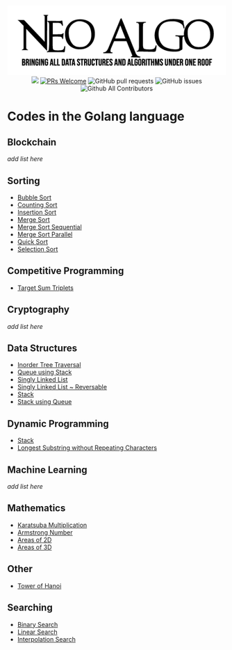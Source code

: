 <p align="center">
    <img src="../img/neo_algo.png"><br>
    <img src="https://img.shields.io/github/license/tesseractcoding/neoalgo?style=flat">
    <a href="http://makeapullrequest.com" target="_blank"><img src="https://img.shields.io/badge/PRs-welcome-brightgreen.svg?style=flat" alt="PRs Welcome"></a>
    <img alt="GitHub pull requests" src="https://img.shields.io/github/issues-pr/tesseractcoding/neoalgo">
    <img alt="GitHub issues" src="https://img.shields.io/github/issues/tesseractcoding/neoalgo">
    <img alt="Github All Contributors" src="https://img.shields.io/github/all-contributors/tesseractcoding/neoalgo">
</p>

# Codes in the Golang language

## Blockchain

_add list here_

## Sorting

* [Bubble Sort](./sort/bubbleSort.go)
* [Counting Sort](./sort/countingSort.go)
* [Insertion Sort](./sort/insertionSort.go)
* [Merge Sort](./sort/mergeSort.go)
* [Merge Sort Sequential](./sort/merge_sort_sequential.go)
* [Merge Sort Parallel](./sort/merge_sort_parallel.go)
* [Quick Sort](./sort/quickSort.go)
* [Selection Sort](./sort/selectionSort.go)

## Competitive Programming

- [Target Sum Triplets](./cp/target_sum_triplets.go)

## Cryptography

_add list here_

## Data Structures

- [Inorder Tree Traversal](ds/inorder_traversal_binarytree.go)
- [Queue using Stack](./ds/queue_using_stack.go)
- [Singly Linked List](./ds/singly_linked_list.go)
- [Singly Linked List ~ Reversable](./ds/singly_linked_list_reversed.go)
- [Stack](./ds/Stack.go)
- [Stack using Queue](./ds/stack_using_queue.go)

## Dynamic Programming

- [Stack](dp/stack.go)
- [Longest Substring without Repeating Characters](./dp/longest_substring.go)

## Machine Learning

_add list here_

## Mathematics

- [Karatsuba Multiplication](./math/karatsuba_multiplication.go)
- [Armstrong Number](./math/armstrong_number.go)
- [Areas of 2D](./math/Areas2D.go)
- [Areas of 3D](./math/Areas3D.go)

## Other

* [Tower of Hanoi](./other/Tower_of_Hanoi.go)

## Searching

- [Binary Search](./search/binary_search.go)
- [Linear Search](./search/linear_search.go)
- [Interpolation Search](./search/interpolation_search.go)
